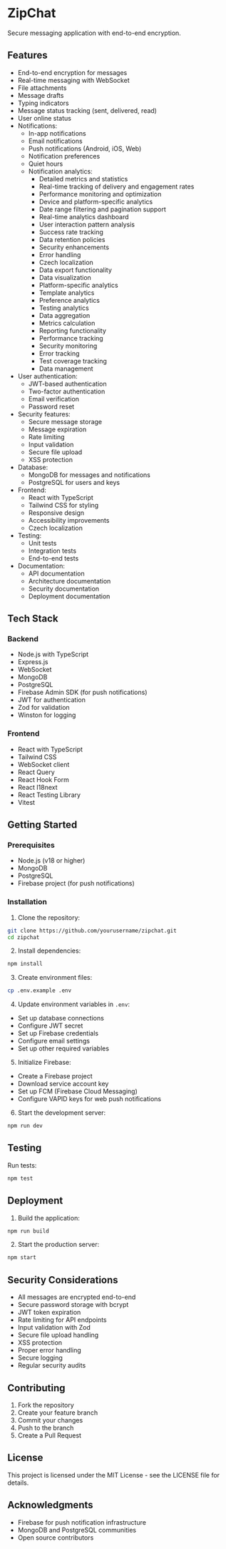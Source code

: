 # ZipChat

Secure messaging application with end-to-end encryption.

## Features

- End-to-end encryption for messages
- Real-time messaging with WebSocket
- File attachments
- Message drafts
- Typing indicators
- Message status tracking (sent, delivered, read)
- User online status
- Notifications:
  - In-app notifications
  - Email notifications
  - Push notifications (Android, iOS, Web)
  - Notification preferences
  - Quiet hours
  - Notification analytics:
    - Detailed metrics and statistics
    - Real-time tracking of delivery and engagement rates
    - Performance monitoring and optimization
    - Device and platform-specific analytics
    - Date range filtering and pagination support
    - Real-time analytics dashboard
    - User interaction pattern analysis
    - Success rate tracking
    - Data retention policies
    - Security enhancements
    - Error handling
    - Czech localization
    - Data export functionality
    - Data visualization
    - Platform-specific analytics
    - Template analytics
    - Preference analytics
    - Testing analytics
    - Data aggregation
    - Metrics calculation
    - Reporting functionality
    - Performance tracking
    - Security monitoring
    - Error tracking
    - Test coverage tracking
    - Data management
- User authentication:
  - JWT-based authentication
  - Two-factor authentication
  - Email verification
  - Password reset
- Security features:
  - Secure message storage
  - Message expiration
  - Rate limiting
  - Input validation
  - Secure file upload
  - XSS protection
- Database:
  - MongoDB for messages and notifications
  - PostgreSQL for users and keys
- Frontend:
  - React with TypeScript
  - Tailwind CSS for styling
  - Responsive design
  - Accessibility improvements
  - Czech localization
- Testing:
  - Unit tests
  - Integration tests
  - End-to-end tests
- Documentation:
  - API documentation
  - Architecture documentation
  - Security documentation
  - Deployment documentation

## Tech Stack

### Backend
- Node.js with TypeScript
- Express.js
- WebSocket
- MongoDB
- PostgreSQL
- Firebase Admin SDK (for push notifications)
- JWT for authentication
- Zod for validation
- Winston for logging

### Frontend
- React with TypeScript
- Tailwind CSS
- WebSocket client
- React Query
- React Hook Form
- React I18next
- React Testing Library
- Vitest

## Getting Started

### Prerequisites

- Node.js (v18 or higher)
- MongoDB
- PostgreSQL
- Firebase project (for push notifications)

### Installation

1. Clone the repository:
```bash
git clone https://github.com/yourusername/zipchat.git
cd zipchat
```

2. Install dependencies:
```bash
npm install
```

3. Create environment files:
```bash
cp .env.example .env
```

4. Update environment variables in `.env`:
- Set up database connections
- Configure JWT secret
- Set up Firebase credentials
- Configure email settings
- Set up other required variables

5. Initialize Firebase:
- Create a Firebase project
- Download service account key
- Set up FCM (Firebase Cloud Messaging)
- Configure VAPID keys for web push notifications

6. Start the development server:
```bash
npm run dev
```

## Testing

Run tests:
```bash
npm test
```

## Deployment

1. Build the application:
```bash
npm run build
```

2. Start the production server:
```bash
npm start
```

## Security Considerations

- All messages are encrypted end-to-end
- Secure password storage with bcrypt
- JWT token expiration
- Rate limiting for API endpoints
- Input validation with Zod
- Secure file upload handling
- XSS protection
- Proper error handling
- Secure logging
- Regular security audits

## Contributing

1. Fork the repository
2. Create your feature branch
3. Commit your changes
4. Push to the branch
5. Create a Pull Request

## License

This project is licensed under the MIT License - see the LICENSE file for details.

## Acknowledgments

- Firebase for push notification infrastructure
- MongoDB and PostgreSQL communities
- Open source contributors 